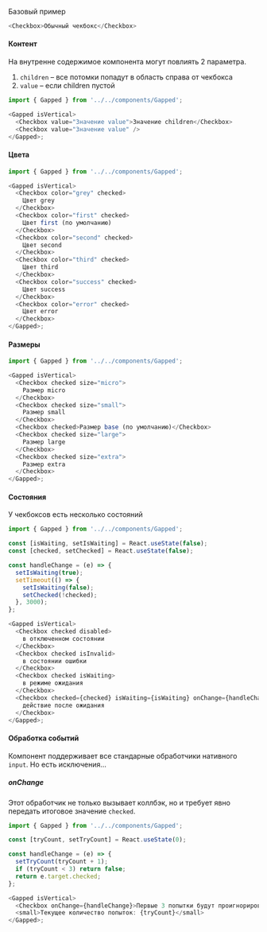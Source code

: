 Базовый пример

```js
<Checkbox>Обычный чекбокс</Checkbox>
```

#### Контент

На внутренне содержимое компонента могут повлиять 2 параметра.

1. `children` – все потомки попадут в область справа от чекбокса
2. `value` – если children пустой

```js
import { Gapped } from '../../components/Gapped';

<Gapped isVertical>
  <Checkbox value="Значение value">Значение children</Checkbox>
  <Checkbox value="Значение value" />
</Gapped>;
```

#### Цвета

```js
import { Gapped } from '../../components/Gapped';

<Gapped isVertical>
  <Checkbox color="grey" checked>
    Цвет grey
  </Checkbox>
  <Checkbox color="first" checked>
    Цвет first (по умолчанию)
  </Checkbox>
  <Checkbox color="second" checked>
    Цвет second
  </Checkbox>
  <Checkbox color="third" checked>
    Цвет third
  </Checkbox>
  <Checkbox color="success" checked>
    Цвет success
  </Checkbox>
  <Checkbox color="error" checked>
    Цвет error
  </Checkbox>
</Gapped>;
```

#### Размеры

```js
import { Gapped } from '../../components/Gapped';

<Gapped isVertical>
  <Checkbox checked size="micro">
    Размер micro
  </Checkbox>
  <Checkbox checked size="small">
    Размер small
  </Checkbox>
  <Checkbox checked>Размер base (по умолчанию)</Checkbox>
  <Checkbox checked size="large">
    Размер large
  </Checkbox>
  <Checkbox checked size="extra">
    Размер extra
  </Checkbox>
</Gapped>;
```

#### Состояния

У чекбоксов есть несколько состояний

```js
import { Gapped } from '../../components/Gapped';

const [isWaiting, setIsWaiting] = React.useState(false);
const [checked, setChecked] = React.useState(false);

const handleChange = (e) => {
  setIsWaiting(true);
  setTimeout(() => {
    setIsWaiting(false);
    setChecked(!checked);
  }, 3000);
};

<Gapped isVertical>
  <Checkbox checked disabled>
    в отключенном состоянии
  </Checkbox>
  <Checkbox checked isInvalid>
    в состоянии ошибки
  </Checkbox>
  <Checkbox checked isWaiting>
    в режиме ожидания
  </Checkbox>
  <Checkbox checked={checked} isWaiting={isWaiting} onChange={handleChange}>
    действие после ожидания
  </Checkbox>
</Gapped>;
```

#### Обработка событий

Компонент поддерживает все стандарные обработчики нативного `input`. Но есть исключения...

##### onChange

Этот обработчик не только вызывает коллбэк, но и требует явно передать итоговое значение `checked`.

```js
import { Gapped } from '../../components/Gapped';

const [tryCount, setTryCount] = React.useState(0);

const handleChange = (e) => {
  setTryCount(tryCount + 1);
  if (tryCount < 3) return false;
  return e.target.checked;
};

<Gapped isVertical>
  <Checkbox onChange={handleChange}>Первые 3 попытки будут проигнорированы</Checkbox>
  <small>Текущее количество попыток: {tryCount}</small>
</Gapped>;
```
